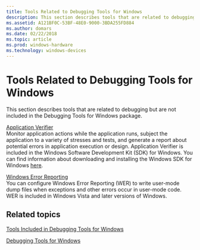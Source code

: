 ```yaml
---
title: Tools Related to Debugging Tools for Windows
description: This section describes tools that are related to debugging but are not included in the Debugging Tools for Windows package.
ms.assetid: A121BF0C-53BF-48E0-9000-3BDA255FD884
ms.author: domars
ms.date: 02/22/2018
ms.topic: article
ms.prod: windows-hardware
ms.technology: windows-devices
---
```


# Tools Related to Debugging Tools for Windows


This section describes tools that are related to debugging but are not included in the Debugging Tools for Windows package.

<span id="Application_Verifier"></span><span id="application_verifier"></span><span id="APPLICATION_VERIFIER"></span>[Application Verifier](application-verifier.md)  
Monitor application actions while the application runs, subject the application to a variety of stresses and tests, and generate a report about potential errors in application execution or design. Application Verifier is included in the Windows Software Development Kit (SDK) for Windows. You can find information about downloading and installing the Windows SDK for Windows [here](http://go.microsoft.com/fwlink/p?LinkID=271979).

<span id="Windows_Error_Reporting"></span><span id="windows_error_reporting"></span><span id="WINDOWS_ERROR_REPORTING"></span>[Windows Error Reporting](windows-error-reporting.md)  
You can configure Windows Error Reporting (WER) to write user-mode dump files when exceptions and other errors occur in user-mode code. WER is included in Windows Vista and later versions of Windows.

## <span id="related_topics"></span>Related topics


[Tools Included in Debugging Tools for Windows](extra-tools.md)

[Debugging Tools for Windows](index.md)

 

 






